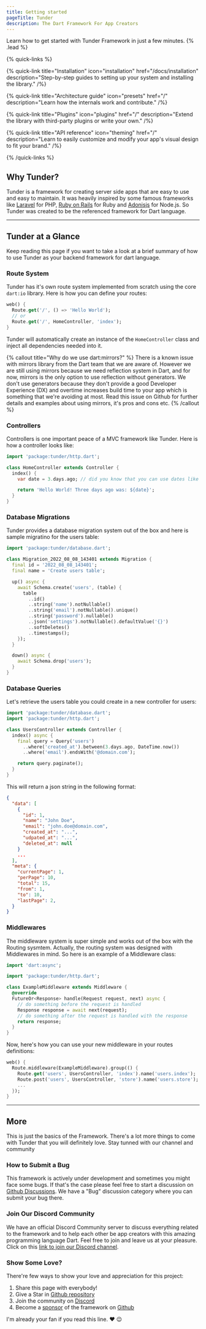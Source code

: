 ```yaml
---
title: Getting started
pageTitle: Tunder
description: The Dart Framework For App Creators
---
```


Learn how to get started with Tunder Framework in just a few minutes. {% .lead %}

{% quick-links %}

{% quick-link title="Installation" icon="installation" href="/docs/installation" description="Step-by-step guides to setting up your system and installing the library." /%}

{% quick-link title="Architecture guide" icon="presets" href="/" description="Learn how the internals work and contribute." /%}

{% quick-link title="Plugins" icon="plugins" href="/" description="Extend the library with third-party plugins or write your own." /%}

{% quick-link title="API reference" icon="theming" href="/" description="Learn to easily customize and modify your app's visual design to fit your brand." /%}

{% /quick-links %}


## Why Tunder?

Tunder is a framework for creating server side apps that are easy to use and easy to maintain. It was heavily inspired by
some famous frameworks like [Laravel](https://laravel.com/) for PHP, [Ruby on Rails](https://rubyonrails.org/) for Ruby
and [Adonisjs](https://adonisjs.com/) for Node.js. So Tunder was created to be the referenced framework for Dart language.

---

## Tunder at a Glance

Keep reading this page if you want to take a look at a brief summary of how to use Tunder as your backend framework for dart
language.

### Route System

Tunder has it's own route system implemented from scratch using the core `dart:io` library. Here is how you can define
your routes:

```dart
web() {
  Route.get('/', () => 'Hello World');
  // or
  Route.get('/', HomeController, 'index');
}
```

Tunder will automatically create an instance of the `HomeController` class and inject all dependencies needed into it.

{% callout title="Why do we use dart:mirrors?" %}
There is a known issue with mirrors library from the Dart team that we are aware of. However we are still using mirrors because
we need reflection system in Dart, and for now, mirrors is the only option to use reflection without generators.
We don't use generators because they don't provide a good Developer Experience (DX) and overtime increases build time
to your app which is something that we're avoiding at most. Read this issue on Github for further details and examples
about using mirrors, it's pros and cons etc.
{% /callout %}

### Controllers

Controllers is one important peace of a MVC framework like Tunder. Here is how a controller looks like:

```dart
import 'package:tunder/http.dart';

class HomeController extends Controller {
  index() {
    var date = 3.days.ago; // did you know that you can use dates like this? Looks like rails right? ;D

    return 'Hello World! Three days ago was: ${date}';
  }
}
```

### Database Migrations

Tunder provides a database migration system out of the box and here is sample migratino for the users table:

```dart
import 'package:tunder/database.dart';

class Migration_2022_08_08_143401 extends Migration {
  final id = '2022_08_08_143401';
  final name = 'Create users table';

  up() async {
    await Schema.create('users', (table) {
      table
        ..id()
        ..string('name').notNullable()
        ..string('email').notNullable().unique()
        ..string('password').nullable()
        ..json('settings').notNullable().defaultValue('{}')
        ..softDeletes()
        ..timestamps();
    });
  }

  down() async {
    await Schema.drop('users');
  }
}

```

### Database Queries

Let's retrieve the users table you could create in a new controller for users:

```dart
import 'package:tunder/database.dart';
import 'package:tunder/http.dart';

class UsersController extends Controller {
  index() async {
    final query = Query('users')
      ..where('created_at').between(3.days.ago, DateTime.now())
      ..where('email').endsWith('@domain.com');

    return query.paginate();
  }
}
```

This will return a json string in the following format:

```json
{
  "data": [
    {
      "id": 1,
      "name": "John Doe",
      "email": "john.doe@domain.com",
      "created_at": "...",
      "udpated_at": "...",
      "deleted_at": null
    }
    ...
  ],
  "meta": {
    "currentPage": 1,
    "perPage": 10,
    "total": 15,
    "from": 1,
    "to": 10,
    "lastPage": 2,
  }
}
```

### Middlewares

The middleware system is super simple and works out of the box with the Routing sysmtem. Actually, the routing system
was designed with Middlewares in mind. So here is an example of a Middleware class:

```dart
import 'dart:async';

import 'package:tunder/http.dart';

class ExampleMiddleware extends Middleware {
  @override
  FutureOr<Response> handle(Request request, next) async {
    // do something before the request is handled
    Response response = await next(request);
    // do something after the request is handled with the response
    return response;
  }
}
```

Now, here's how you can use your new middleware in your routes definitions:

```dart
web() {
  Route.middleware(ExampleMiddleware).group(() {
    Route.get('users', UsersController, 'index').name('users.index');
    Route.post('users', UsersController, 'store').name('users.store');
    ...
  });
}
```


---

## More

This is just the basics of the Framework. There's a lot more things to come with Tunder that you will definitely love.
Stay tunned with our channel and community

### How to Submit a Bug

This framework is actively under development and sometimes you might face some bugs. If that's the case please feel free
to start a discussion on [Github Discussions](https://github.com/tunder-team/tunder/discussions/). We have a "Bug" discussion
category where you can submit your bug there.

### Join Our Discord Community

We have an official Discord Community server to discuss everything related to the framework and to help each other be
app creators with this amazing programming language Dart. Feel free to join and leave us at your pleasure. Click on
this [link to join our Discord channel](https://discord.gg/WMGEb87syE).

### Show Some Love?

There're few ways to show your love and appreciation for this project:

1. Share this page with everybody!
2. Give a Star in [Github repository](https://github.com/tunder-team/tunder)
3. Join the community on [Discord](https://discord.gg/WMGEb87syE)
4. Become a [sponsor](https://github.com/marcotas) of the framework on [Github](https://github.com/marcotas)

I'm already your fan if you read this line. ❤️ 😉
